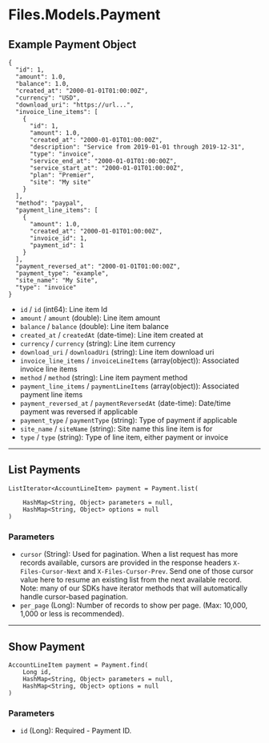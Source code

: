 # Files.Models.Payment

## Example Payment Object

```
{
  "id": 1,
  "amount": 1.0,
  "balance": 1.0,
  "created_at": "2000-01-01T01:00:00Z",
  "currency": "USD",
  "download_uri": "https://url...",
  "invoice_line_items": [
    {
      "id": 1,
      "amount": 1.0,
      "created_at": "2000-01-01T01:00:00Z",
      "description": "Service from 2019-01-01 through 2019-12-31",
      "type": "invoice",
      "service_end_at": "2000-01-01T01:00:00Z",
      "service_start_at": "2000-01-01T01:00:00Z",
      "plan": "Premier",
      "site": "My site"
    }
  ],
  "method": "paypal",
  "payment_line_items": [
    {
      "amount": 1.0,
      "created_at": "2000-01-01T01:00:00Z",
      "invoice_id": 1,
      "payment_id": 1
    }
  ],
  "payment_reversed_at": "2000-01-01T01:00:00Z",
  "payment_type": "example",
  "site_name": "My Site",
  "type": "invoice"
}
```

* `id` / `id`  (int64): Line item Id
* `amount` / `amount`  (double): Line item amount
* `balance` / `balance`  (double): Line item balance
* `created_at` / `createdAt`  (date-time): Line item created at
* `currency` / `currency`  (string): Line item currency
* `download_uri` / `downloadUri`  (string): Line item download uri
* `invoice_line_items` / `invoiceLineItems`  (array(object)): Associated invoice line items
* `method` / `method`  (string): Line item payment method
* `payment_line_items` / `paymentLineItems`  (array(object)): Associated payment line items
* `payment_reversed_at` / `paymentReversedAt`  (date-time): Date/time payment was reversed if applicable
* `payment_type` / `paymentType`  (string): Type of payment if applicable
* `site_name` / `siteName`  (string): Site name this line item is for
* `type` / `type`  (string): Type of line item, either payment or invoice


---

## List Payments

```
ListIterator<AccountLineItem> payment = Payment.list(
    
    HashMap<String, Object> parameters = null,
    HashMap<String, Object> options = null
)
```

### Parameters

* `cursor` (String): Used for pagination.  When a list request has more records available, cursors are provided in the response headers `X-Files-Cursor-Next` and `X-Files-Cursor-Prev`.  Send one of those cursor value here to resume an existing list from the next available record.  Note: many of our SDKs have iterator methods that will automatically handle cursor-based pagination.
* `per_page` (Long): Number of records to show per page.  (Max: 10,000, 1,000 or less is recommended).


---

## Show Payment

```
AccountLineItem payment = Payment.find(
    Long id, 
    HashMap<String, Object> parameters = null,
    HashMap<String, Object> options = null
)
```

### Parameters

* `id` (Long): Required - Payment ID.
